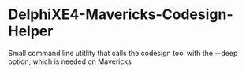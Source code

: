 DelphiXE4-Mavericks-Codesign-Helper
===================================

Small command line utitlity that calls the codesign tool with the --deep option, which is needed on Mavericks
